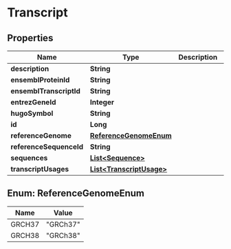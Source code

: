 # Transcript

## Properties
Name | Type | Description | Notes
------------ | ------------- | ------------- | -------------
**description** | **String** |  |  [optional]
**ensemblProteinId** | **String** |  |  [optional]
**ensemblTranscriptId** | **String** |  |  [optional]
**entrezGeneId** | **Integer** |  | 
**hugoSymbol** | **String** |  | 
**id** | **Long** |  |  [optional]
**referenceGenome** | [**ReferenceGenomeEnum**](#ReferenceGenomeEnum) |  | 
**referenceSequenceId** | **String** |  |  [optional]
**sequences** | [**List&lt;Sequence&gt;**](Sequence.md) |  |  [optional]
**transcriptUsages** | [**List&lt;TranscriptUsage&gt;**](TranscriptUsage.md) |  |  [optional]

<a name="ReferenceGenomeEnum"></a>
## Enum: ReferenceGenomeEnum
Name | Value
---- | -----
GRCH37 | &quot;GRCh37&quot;
GRCH38 | &quot;GRCh38&quot;
